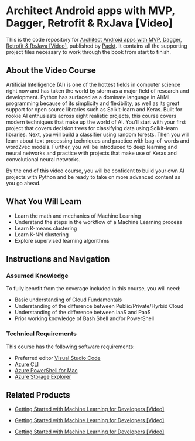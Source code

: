 # Architect Android apps with MVP, Dagger, Retrofit & RxJava [Video]
This is the code repository for [Architect Android apps with MVP, Dagger, Retrofit & RxJava [Video]](https://www.packtpub.com/application-development/architect-android-apps-mvp-dagger-retrofit-rxjava-video?utm_source=github&utm_medium=repository&utm_campaign=9781788993685), published by [Packt](https://www.packtpub.com/?utm_source=github). It contains all the supporting project files necessary to work through the book from start to finish.
## About the Video Course
Artificial Intelligence (AI) is one of the hottest fields in computer science right now and has taken the world by storm as a major field of research and development. Python has surfaced as a dominate language in AI/ML programming because of its simplicity and flexibility, as well as its great support for open source libraries such as Scikit-learn and Keras.
Built for rookie AI enthusiasts across eight realistic projects, this course covers modern techniques that make up the world of AI. You’ll start with your first project that covers decision trees for classifying data using Scikit-learn libraries. Next, you will build a classifier using random forests. Then you will learn about text processing techniques and practice with bag-of-words and word2vec models. Further, you will be introduced to deep learning and neural networks and practice with projects that make use of Keras and convolutional neural networks.

By the end of this video course, you will be confident to build your own AI projects with Python and be ready to take on more advanced content as you go ahead.

<H2>What You Will Learn</H2>
<DIV class=book-info-will-learn-text>
<UL>
<LI>Learn the math and mechanics of Machine Learning&nbsp; 
<LI>Understand the steps in the workflow of a Machine Learning process 
<LI>Learn K-means clustering 
<LI>Learn K-NN clustering 
<LI>Explore supervised learning algorithms </LI></UL></DIV>

## Instructions and Navigation
### Assumed Knowledge
To fully benefit from the coverage included in this course, you will need:
* Basic understanding of Cloud Fundamentals
*	Understanding of the difference between Public/Private/Hyrbid Cloud
*	Understanding of the difference between IaaS and PaaS
*	Prior working knowledge of Bash Shell and/or PowerShell
### Technical Requirements
This course has the following software requirements:
*	Preferred editor [Visual Studio Code](https://code.visualstudio.com/)
*	[Azure CLI](https://github.com/Azure/azure-cli)
*	[Azure PowerShell for Mac](https://github.com/Azure/azure-cli)
* [Azure Storage Explorer](https://azure.microsoft.com/en-us/features/storage-explorer/)

## Related Products
* [Getting Started with Machine Learning for Developers [Video]](https://www.packtpub.com/big-data-and-business-intelligence/getting-started-machine-learning-developers-video?utm_source=github&utm_medium=repository&utm_campaign=9781789131543)

* [Getting Started with Machine Learning for Developers [Video]](https://www.packtpub.com/big-data-and-business-intelligence/getting-started-machine-learning-developers-video?utm_source=github&utm_medium=repository&utm_campaign=9781789131543)

* [Getting Started with Machine Learning for Developers [Video]](https://www.packtpub.com/big-data-and-business-intelligence/getting-started-machine-learning-developers-video?utm_source=github&utm_medium=repository&utm_campaign=9781789131543)

